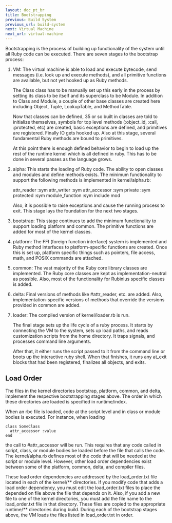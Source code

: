 ```yaml
---
layout: doc_pt_br
title: Bootstrapping
previous: Build System
previous_url: build-system
next: Virtual Machine
next_url: virtual-machine
---
```


Bootstrapping is the process of building up functionality of the system until
all Ruby code can be executed. There are seven stages to the bootstrap process:

  1. VM: The virtual machine is able to load and execute bytecode, send
     messages (i.e. look up and execute methods), and all primitive functions
     are available, but not yet hooked up as Ruby methods.

     The Class class has to be manually set up this early in the process by
     setting its class to be itself and its superclass to be Module. In
     addition to Class and Module, a couple of other base classes are created
     here including Object, Tuple, LookupTable, and MethodTable.

     Now that classes can be defined, 35 or so built in classes are told to
     initialize themselves, symbols for top level methods (:object_id, :call,
     :protected, etc) are created, basic exceptions are defined, and
     primitives are registered. Finally IO gets hooked up. Also at this stage,
     several fundamental Ruby methods are bound to primitives.

     At this point there is enough defined behavior to begin to load up the
     rest of the runtime kernel which is all defined in ruby. This has to be
     done in several passes as the language grows.

  2. alpha: This starts the loading of Ruby code. The ability to open classes
     and modules and define methods exists. The minimum functionality to
     support the following methods is implemented in kernel/alpha.rb:

       attr_reader :sym
       attr_writer :sym
       attr_accessor :sym
       private :sym
       protected :sym
       module_function :sym
       include mod

     Also, it is possible to raise exceptions and cause the running process to
     exit. This stage lays the foundation for the next two stages.

  3. bootstrap: This stage continues to add the minimum functionality to
     support loading platform and common. The primitive functions are added
     for most of the kernel classes.

  4. platform: The FFI (foreign function interface) system is implemented and
     Ruby method interfaces to platform-specific functions are created.  Once
     this is set up, platform specific things such as pointers, file access,
     math, and POSIX commands are attached.

  5. common: The vast majority of the Ruby core library classes are
     implemented. The Ruby core classes are kept as implementation-neutral as
     possible. Also, most of the functionality for Rubinius specific classes
     is added.

  6. delta: Final versions of methods like #attr_reader, etc. are added. Also,
     implementation-specific versions of methods that override the versions
     provided in common are added.

  7. loader: The compiled version of kernel/loader.rb is run.

     The final stage sets up the life cycle of a ruby process. It starts by
     connecting the VM to the system, sets up load paths, and reads
     customization scripts from the home directory. It traps signals, and
     processes command line arguments.

     After that, it either runs the script passed to it from the command line
     or boots up the interactive ruby shell. When that finishes, it runs any
     at_exit blocks that had been registered, finalizes all objects, and
     exits.

## Load Order

The files in the kernel directories bootstrap, platform, common, and delta,
implement the respective bootstrapping stages above. The order in
which these directories are loaded is specified in runtime/index.

When an rbc file is loaded, code at the script level and in class or module
bodies is executed. For instance, when loading

    class SomeClass
      attr_accessor :value
    end

the call to #attr_accessor will be run. This requires that any code called in
script, class, or module bodies be loaded before the file that calls the code.
The kernel/alpha.rb defines most of the code that will be needed at the script
or module level. However, other load order dependencies exist between some of
the platform, common, delta, and compiler files.

These load order dependencies are addressed by the load_order.txt file located
in each of the kernel/\*\* directories. If you modify code that adds a load
order dependency, you must edit the load_order.txt files to place the depended
on file above the file that depends on it. Also, if you add a new file to one
of the kernel directories, you must add the file name to the load_order.txt
file in that directory. These files are copied to the appropriate runtime/\*\*
directories during build. During each of the bootstrap stages above, the VM
loads the files listed in load_order.txt in order.
